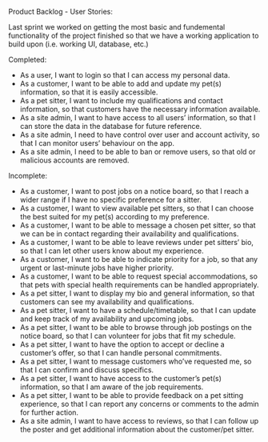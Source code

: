 Product Backlog - User Stories:

Last sprint we worked on getting the most basic and fundemental functionality of the project finished so that we have a working application to build upon (i.e.
working UI, database, etc.)

Completed:

* As a user, I want to login so that I can access my personal data.
* As a customer, I want to be able to add and update my pet(s) information, so that it is easily accessible.
* As a pet sitter, I want to include my qualifications and contact information, so that customers have the necessary information available.
* As a site admin, I want to have access to all users’ information, so that I can store the data in the database for future reference.
* As a site admin, I need to have control over user and account activity, so that I can monitor users’ behaviour on the app.
* As a site admin, I need to be able to ban or remove users, so that old or malicious accounts are removed.

Incomplete:

* As a customer, I want to post jobs on a notice board, so that I reach a wider range if I have no specific preference for a sitter.
* As a customer, I want to view available pet sitters, so that I can choose the best suited for my pet(s) according to my preference.
* As a customer, I want to be able to message a chosen pet sitter, so that we can be in contact regarding their availability and qualifications.
* As a customer, I want to be able to leave reviews under pet sitters’ bio, so that I can let other users know about my experience.
* As a customer, I want to be able to indicate priority for a job, so that any urgent or last-minute jobs have higher priority.
* As a customer, I want to be able to request special accommodations, so that pets with special health requirements can be handled appropriately.
* As a pet sitter, I want to display my bio and general information, so that customers can see my availability and qualifications.
* As a pet sitter, I want to have a schedule/timetable, so that I can update and keep track of my availability and upcoming jobs.
* As a pet sitter, I want to be able to browse through job postings on the notice board, so that I can volunteer for jobs that fit my schedule.
* As a pet sitter, I want to have the option to accept or decline a customer’s offer, so that I can handle personal commitments.
* As a pet sitter, I want to message customers who’ve requested me, so that I can confirm and discuss specifics.
* As a pet sitter, I want to have access to the customer’s pet(s) information, so that I am aware of the job requirements.
* As a pet sitter, I want to be able to provide feedback on a pet sitting experience, so that I can report any concerns or comments to the admin for further action.
* As a site admin, I want to have access to reviews, so that I can follow up the poster and get additional information about the customer/pet sitter.
